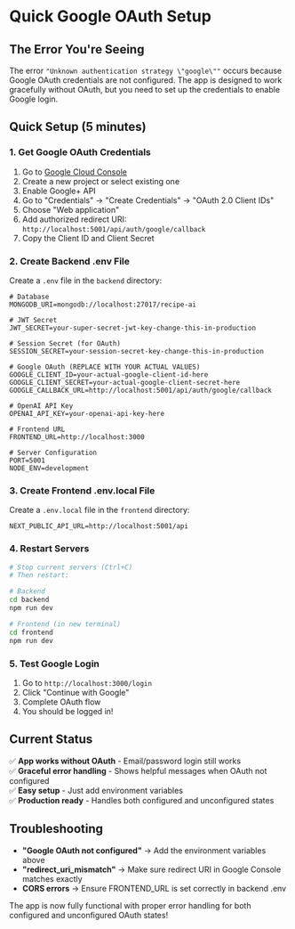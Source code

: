 # Quick Google OAuth Setup

## The Error You're Seeing

The error `"Unknown authentication strategy \"google\""` occurs because Google OAuth credentials are not configured. The app is designed to work gracefully without OAuth, but you need to set up the credentials to enable Google login.

## Quick Setup (5 minutes)

### 1. Get Google OAuth Credentials

1. Go to [Google Cloud Console](https://console.cloud.google.com/)
2. Create a new project or select existing one
3. Enable Google+ API
4. Go to "Credentials" → "Create Credentials" → "OAuth 2.0 Client IDs"
5. Choose "Web application"
6. Add authorized redirect URI: `http://localhost:5001/api/auth/google/callback`
7. Copy the Client ID and Client Secret

### 2. Create Backend .env File

Create a `.env` file in the `backend` directory:

```env
# Database
MONGODB_URI=mongodb://localhost:27017/recipe-ai

# JWT Secret
JWT_SECRET=your-super-secret-jwt-key-change-this-in-production

# Session Secret (for OAuth)
SESSION_SECRET=your-session-secret-key-change-this-in-production

# Google OAuth (REPLACE WITH YOUR ACTUAL VALUES)
GOOGLE_CLIENT_ID=your-actual-google-client-id-here
GOOGLE_CLIENT_SECRET=your-actual-google-client-secret-here
GOOGLE_CALLBACK_URL=http://localhost:5001/api/auth/google/callback

# OpenAI API Key
OPENAI_API_KEY=your-openai-api-key-here

# Frontend URL
FRONTEND_URL=http://localhost:3000

# Server Configuration
PORT=5001
NODE_ENV=development
```

### 3. Create Frontend .env.local File

Create a `.env.local` file in the `frontend` directory:

```env
NEXT_PUBLIC_API_URL=http://localhost:5001/api
```

### 4. Restart Servers

```bash
# Stop current servers (Ctrl+C)
# Then restart:

# Backend
cd backend
npm run dev

# Frontend (in new terminal)
cd frontend
npm run dev
```

### 5. Test Google Login

1. Go to `http://localhost:3000/login`
2. Click "Continue with Google"
3. Complete OAuth flow
4. You should be logged in!

## Current Status

✅ **App works without OAuth** - Email/password login still works  
✅ **Graceful error handling** - Shows helpful messages when OAuth not configured  
✅ **Easy setup** - Just add environment variables  
✅ **Production ready** - Handles both configured and unconfigured states  

## Troubleshooting

- **"Google OAuth not configured"** → Add the environment variables above
- **"redirect_uri_mismatch"** → Make sure redirect URI in Google Console matches exactly
- **CORS errors** → Ensure FRONTEND_URL is set correctly in backend .env

The app is now fully functional with proper error handling for both configured and unconfigured OAuth states!
